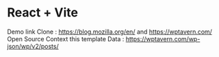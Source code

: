 # React + Vite

Demo link Clone : https://blog.mozilla.org/en/  and  https://wptavern.com/
Open Source Context this template
Data : https://wptavern.com/wp-json/wp/v2/posts/
